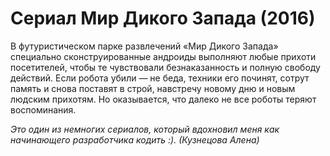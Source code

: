 # Сериал Мир Дикого Запада (2016) 

В футуристическом парке развлечений «Мир Дикого Запада» специально сконструированные андроиды выполняют любые прихоти посетителей, чтобы те чувствовали безнаказанность и полную свободу действий. Если робота убили — не беда, техники его починят, сотрут память и снова поставят в строй, навстречу новому дню и новым людским прихотям. Но оказывается, что далеко не все роботы теряют воспоминания.

*Это один из немногих сериалов, который вдохновил меня как начинающего разработчика кодить :).
                                                                             (Кузнецова Алена)*